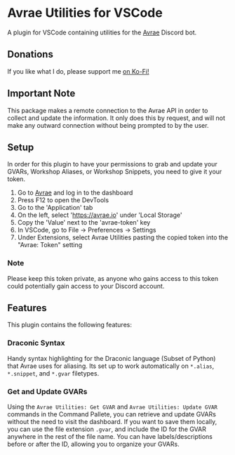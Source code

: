 # Avrae Utilities for VSCode
A plugin for VSCode containing utilities for the [Avrae](https://avrae.io) Discord bot.

## Donations
If you like what I do, please support me [on Ko-Fi!](https://ko-fi.com/croebh)

## Important Note
This package makes a remote connection to the Avrae API in order to collect and update the information. It only does this by request, and will not make any outward connection without being prompted to by the user.

## Setup
In order for this plugin to have your permissions to grab and update your GVARs, Workshop Aliases, or Workshop Snippets, you need to give it your token.

1. Go to [Avrae](https://avrae.io) and log in to the dashboard
2. Press F12 to open the DevTools
3. Go to the 'Application' tab
4. On the left, select 'https://avrae.io' under 'Local Storage'
5. Copy the 'Value' next to the 'avrae-token' key
6. In VSCode, go to File -> Preferences -> Settings 
7. Under Extensions, select Avrae Utilities pasting the copied token into the "Avrae: Token" setting

### Note
Please keep this token private, as anyone who gains access to this token could potentially gain access to your Discord account.

## Features
This plugin contains the following features:

### Draconic Syntax
Handy syntax highlighting for the Draconic language (Subset of Python) that Avrae uses for aliasing. Its set up to work automatically on `*.alias`, `*.snippet`, and `*.gvar` filetypes.

### Get and Update GVARs
Using the ``Avrae Utilities: Get GVAR`` and ``Avrae Utilities: Update GVAR`` commands in the Command Pallete, you can retrieve and update GVARs without the need to visit the dashboard. If you want to save them locally, you can use the file extension ``.gvar``, and include the ID for the GVAR anywhere in the rest of the file name. You can have labels/descriptions before or after the ID, allowing you to organize your GVARs.